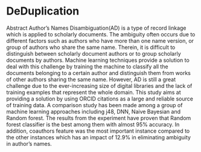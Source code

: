 # DeDuplication
Abstract
Author’s Names Disambiguation(AD) is a type of record linkage which is applied to scholarly documents. The ambiguity often occurs due to different factors such as authors who have more than one name version, or group of authors who share the same name. Therein, it is difficult to distinguish between scholarly document authors or to group scholarly documents by authors. Machine learning techniques provide a solution to deal with this challenge by training the machine to classify all the documents belonging to a certain author and distinguish them from works of other authors sharing the same name. However, AD is still a great challenge due to the ever-increasing size of digital libraries and the lack of training examples that represent the whole domain. This study aims at providing a solution by using ORCID citations as a large and reliable source of training data. A comparison study has been made among a group of machine learning approaches including j48, DNN, Naive Bayesian and Random forest. The results from the experiment have proven that Random forest classifier is the best among them with almost 95% accuracy. In addition, coauthors feature was the most important instance compared to the other instances which has an impact of 12.9% in eliminating ambiguity in author’s names.
